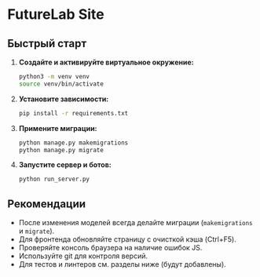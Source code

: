 # FutureLab Site

## Быстрый старт

1. **Создайте и активируйте виртуальное окружение:**
   ```bash
   python3 -m venv venv
   source venv/bin/activate
   ```
2. **Установите зависимости:**
   ```bash
   pip install -r requirements.txt
   ```
3. **Примените миграции:**
   ```bash
   python manage.py makemigrations
   python manage.py migrate
   ```
4. **Запустите сервер и ботов:**
   ```bash
   python run_server.py
   ```

## Рекомендации
- После изменения моделей всегда делайте миграции (`makemigrations` и `migrate`).
- Для фронтенда обновляйте страницу с очисткой кэша (Ctrl+F5).
- Проверяйте консоль браузера на наличие ошибок JS.
- Используйте git для контроля версий.
- Для тестов и линтеров см. разделы ниже (будут добавлены). 